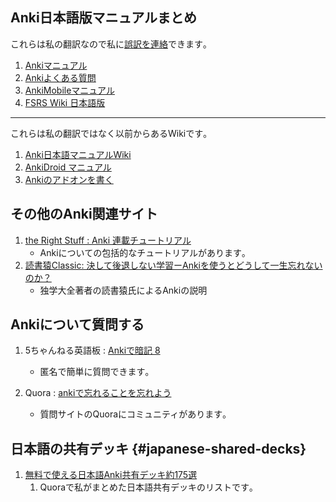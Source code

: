## Anki日本語版マニュアルまとめ

これらは私の翻訳なので私に[誤訳を連絡](https://forms.gle/FeBrhcgasYfYcQkZ7)できます｡

1. [Ankiマニュアル](https://shigeyukey.github.io/anki-manual-jp/)
1. [Ankiよくある質問](https://shigeyukey.github.io/Anki-faqs-jp/)
1. [AnkiMobileマニュアル](https://shigeyukey.github.io/ankimobile-docs-jp/)
1. [FSRS Wiki 日本語版](https://shigeyukey.github.io/FSRS-jp/)

----

これらは私の翻訳ではなく以前からあるWikiです｡

1. [Anki日本語マニュアルWiki](https://wikiwiki.jp/rage2050/)
1. [AnkiDroid マニュアル](https://ankidroid.org/docs/manual-ja.html)
1. [Ankiのアドオンを書く](https://t-cool.github.io/anki-addon-docs-ja/)


## その他のAnki関連サイト

1. [the Right Stuff : Anki 連載チュートリアル](https://rs.luminousspice.com/index-how-to-anki/)
    * Ankiについての包括的なチュートリアルがあります｡
1. [読書猿Classic: 決して後退しない学習ーAnkiを使うとどうして一生忘れないのか？](https://readingmonkey.blog.fc2.com/blog-entry-678.html)
    * 独学大全著者の読書猿氏によるAnkiの説明



## Ankiについて質問する

1. 5ちゃんねる英語板 : [Ankiで暗記 8](https://itest.5ch.net/lavender/test/read.cgi/english/1667462453)
    * 匿名で簡単に質問できます｡

1. Quora : [ankiで忘れることを忘れよう](https://ankiflashcards.quora.com/)
    * 質問サイトのQuoraにコミュニティがあります｡



## 日本語の共有デッキ {#japanese-shared-decks}

1. [無料で使える日本語Anki共有デッキ約175選](https://ankideckjp.quora.com/%E7%84%A1%E6%96%99%E3%81%A7%E4%BD%BF%E3%81%88%E3%82%8B-%E6%97%A5%E6%9C%AC%E8%AA%9E%E9%99%90%E5%AE%9AAnki%E5%85%B1%E6%9C%89%E3%83%87%E3%83%83%E3%82%AD%E7%B4%84175%E9%81%B8)
    1. Quoraで私がまとめた日本語共有デッキのリストです｡

